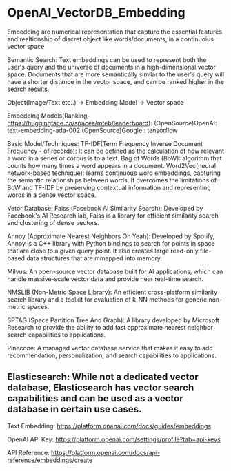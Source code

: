 # OpenAI_VectorDB_Embedding

Embedding are numerical representation that capture the essential features and realtionship of discret object like words/documents, in a continuoius vector space

Semantic Search: Text embeddings can be used to represent both the user's query and the universe of documents in a high-dimensional vector space. Documents that are more semantically similar to the user's query will have a shorter distance in the vector space, and can be ranked higher in the search results.

Object(Image/Text etc..) -> Embedding Model -> Vector space

Embedding Models(Ranking-https://huggingface.co/spaces/mteb/leaderboard):
(OpenSource)OpenAI: text-embedding-ada-002
(OpenSource)Google : tensorflow

Basic Model/Techniques:
TF-IDF(Term Frequency Inverse Document Frequency - of records): It can be defined as the calculation of how relevant a word in a series or corpus is to a text.
Bag of Words (BoW): algorithm that counts how many times a word appears in a document.
Word2Vec(neural network-based technique): learns continuous word embeddings, capturing the semantic relationships between words. It overcomes the limitations of BoW and TF-IDF by preserving contextual information and representing words in a dense vector space.

Vetor Database:
Faiss (Facebook AI Similarity Search): Developed by Facebook's AI Research lab, Faiss is a library for efficient similarity search and clustering of dense vectors.

Annoy (Approximate Nearest Neighbors Oh Yeah): Developed by Spotify, Annoy is a C++ library with Python bindings to search for points in space that are close to a given query point. It also creates large read-only file-based data structures that are mmapped into memory.

Milvus: An open-source vector database built for AI applications, which can handle massive-scale vector data and provide near real-time search.

NMSLIB (Non-Metric Space Library): An efficient cross-platform similarity search library and a toolkit for evaluation of k-NN methods for generic non-metric spaces.

SPTAG (Space Partition Tree And Graph): A library developed by Microsoft Research to provide the ability to add fast approximate nearest neighbor search capabilities to applications.

Pinecone: A managed vector database service that makes it easy to add recommendation, personalization, and search capabilities to applications.

## Elasticsearch: While not a dedicated vector database, Elasticsearch has vector search capabilities and can be used as a vector database in certain use cases.

Text Embedding:
https://platform.openai.com/docs/guides/embeddings

OpenAI API Key:
https://platform.openai.com/settings/profile?tab=api-keys

API Reference:
https://platform.openai.com/docs/api-reference/embeddings/create
